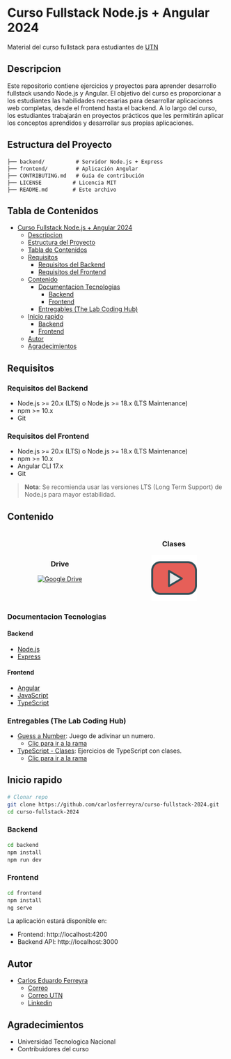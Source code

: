 # Curso Fullstack Node.js + Angular 2024

Material del curso fullstack para estudiantes de [UTN](https://www.utn.edu.ar/es/)

## Descripcion

Este repositorio contiene ejercicios y proyectos para aprender desarrollo fullstack usando Node.js y Angular. El objetivo del curso es proporcionar a los estudiantes las habilidades necesarias para desarrollar aplicaciones web completas, desde el frontend hasta el backend. A lo largo del curso, los estudiantes trabajarán en proyectos prácticos que les permitirán aplicar los conceptos aprendidos y desarrollar sus propias aplicaciones.

## Estructura del Proyecto

```
├── backend/          # Servidor Node.js + Express
├── frontend/         # Aplicación Angular
├── CONTRIBUTING.md   # Guía de contribución
├── LICENSE          # Licencia MIT
├── README.md        # Este archivo
```

## Tabla de Contenidos

- [Curso Fullstack Node.js + Angular 2024](#curso-fullstack-nodejs--angular-2024)
  - [Descripcion](#descripcion)
  - [Estructura del Proyecto](#estructura-del-proyecto)
  - [Tabla de Contenidos](#tabla-de-contenidos)
  - [Requisitos](#requisitos)
    - [Requisitos del Backend](#requisitos-del-backend)
    - [Requisitos del Frontend](#requisitos-del-frontend)
  - [Contenido](#contenido)
    - [Documentacion Tecnologias](#documentacion-tecnologias)
      - [Backend](#backend)
      - [Frontend](#frontend)
    - [Entregables (The Lab Coding Hub)](#entregables-the-lab-coding-hub)
  - [Inicio rapido](#inicio-rapido)
    - [Backend](#backend-1)
    - [Frontend](#frontend-1)
  - [Autor](#autor)
  - [Agradecimientos](#agradecimientos)

## Requisitos

### Requisitos del Backend

- Node.js >= 20.x (LTS) o Node.js >= 18.x (LTS Maintenance)
- npm >= 10.x
- Git

### Requisitos del Frontend

- Node.js >= 20.x (LTS) o Node.js >= 18.x (LTS Maintenance)
- npm >= 10.x
- Angular CLI 17.x
- Git

> **Nota**: Se recomienda usar las versiones LTS (Long Term Support) de Node.js para mayor estabilidad.

## Contenido

<div style="display: flex; justify-content: space-between; align-items: center; gap: 20px;">
    <div style="flex: 1; text-align: center;">
        <h3>Drive</h3>
        <a href="https://drive.google.com/drive/folders/1_2dIAe9Bnot5SzJw9RMpVYvi0R4xX6iZ?usp=sharing">
            <img src="https://github.com/user-attachments/assets/1fab7088-96df-4901-be58-1ce029538951" alt="Google Drive" width="245px" />
        </a>
    </div>
    <div style="flex: 1; text-align: center;">
        <h3>Clases</h3>
        <a href="https://www.youtube.com/playlist?list=PLxvuVQxok4aIdhNFrEXDK0BQn2JTbWIBK">
            <img src="./assets/imgs/youtube-logo.png" alt="Clases" width="105px" />
        </a>
    </div>
</div>

### Documentacion Tecnologias

#### Backend

- [Node.js](https://nodejs.org/es/)
- [Express](https://expressjs.com/es/)

#### Frontend

- [Angular](https://angular.dev/)
- [JavaScript](https://developer.mozilla.org/es/docs/Web/JavaScript)
- [TypeScript](https://www.typescriptlang.org/)

### Entregables (The Lab Coding Hub)

- [Guess a Number][guessNumberGuide]: Juego de adivinar un numero.
  - [Clic para ir a la rama](https://github.com/carlosferreyra/curso-fullstack-2024/tree/guess-a-number)
- [TypeScript - Clases][TypeScriptClases]: Ejercicios de TypeScript con clases.
  - [Clic para ir a la rama](https://github.com/carlosferreyra/curso-fullstack-2024/tree/typescript-classes)

## Inicio rapido

```bash
# Clonar repo
git clone https://github.com/carlosferreyra/curso-fullstack-2024.git
cd curso-fullstack-2024
```

### Backend

```bash
cd backend
npm install
npm run dev
```

### Frontend

```bash
cd frontend
npm install
ng serve
```

La aplicación estará disponible en:

- Frontend: http://localhost:4200
- Backend API: http://localhost:3000

## Autor

- [Carlos Eduardo Ferreyra](https://github.com/carlosferreyra)
  - [Correo](mailto:eduferreyraok@gmail.com)
  - [Correo UTN](mailto:jadu_015@ca.frre.utn.edu.ar)
  - [Linkedin](https://www.linkedin.com/in/eduferreyraok/)

## Agradecimientos

- Universidad Tecnologica Nacional
- Contribuidores del curso

[guessNumberGuide]: https://drive.google.com/file/d/1QToGZQaGsppiHQCbfm1taTABS9UHaEQy/view
[TypeScriptClases]: https://drive.google.com/file/d/1FQDxCgJ0FWXM5sUh2B2sCSY4DnABUAGC/view
